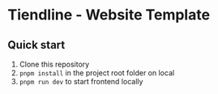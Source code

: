 # Tiendline - Website Template

## Quick start

1. Clone this repository
2. `pnpm install` in the project root folder on local
3. `pnpm run dev` to start frontend locally


